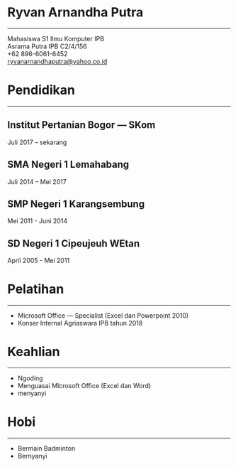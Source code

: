 # Ryvan Arnandha Putra
- - -
Mahasiswa S1 Ilmu Komputer IPB <br>
Asrama Putra IPB C2/4/156<br>
+62 896-6061-6452<br>
ryvanarnandhaputra@yahoo.co.id
# Pendidikan
- - -
## Institut Pertanian Bogor — SKom
Juli 2017 – sekarang
## SMA Negeri 1 Lemahabang
Juli 2014 – Mei 2017
## SMP Negeri 1 Karangsembung
Mei 2011 - Juni 2014
## SD Negeri 1 Cipeujeuh WEtan
April 2005 - Mei 2011
# Pelatihan
- - -
- Microsoft Office — Specialist (Excel dan Powerpoint 2010)
- Konser Internal Agriaswara IPB tahun 2018

# Keahlian
- - -
- Ngoding
- Menguasai MIcrosoft Office (Excel dan Word)
- menyanyi

# Hobi
- - -
- Bermain Badminton
- Bernyanyi
